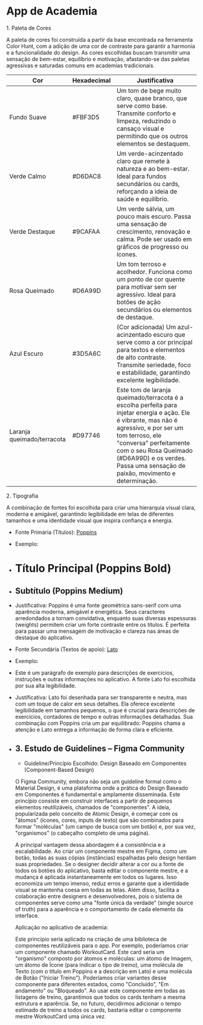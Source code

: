 # App de Academia

1\. Paleta de Cores

A paleta de cores foi construída a partir da base encontrada na ferramenta Color Hunt, com a adição de uma cor de contraste para garantir a harmonia e a funcionalidade do design. As cores escolhidas buscam transmitir uma sensação de bem-estar, equilíbrio e motivação, afastando-se das paletas agressivas e saturadas comuns em academias tradicionais.

| Cor | Hexadecimal | Justificativa |
| --- | --- | --- |
| Fundo Suave | #FBF3D5 | Um tom de bege muito claro, quase branco, que serve como base. Transmite conforto e limpeza, reduzindo o cansaço visual e permitindo que os outros elementos se destaquem. |
| Verde Calmo | #D6DAC8 | Um verde-acinzentado claro que remete à natureza e ao bem-estar. Ideal para fundos secundários ou cards, reforçando a ideia de saúde e equilíbrio. |
| Verde Destaque | #9CAFAA | Um verde sálvia, um pouco mais escuro. Passa uma sensação de crescimento, renovação e calma. Pode ser usado em gráficos de progresso ou ícones. |
| Rosa Queimado | #D6A99D | Um tom terroso e acolhedor. Funciona como um ponto de cor quente para motivar sem ser agressivo. Ideal para botões de ação secundários ou elementos de destaque. |
| Azul Escuro | #3D5A6C | (Cor adicionada) Um azul-acinzentado escuro que serve como a cor principal para textos e elementos de alto contraste. Transmite seriedade, foco e estabilidade, garantindo excelente legibilidade. |
| Laranja queimado/terracota | #D97746 | Este tom de laranja queimado/terracota é a escolha perfeita para injetar energia e ação. Ele é vibrante, mas não é agressivo, e por ser um tom terroso, ele "conversa" perfeitamente com o seu Rosa Queimado (#D6A99D) e os verdes. Passa uma sensação de paixão, movimento e determinação. |
2\. Tipografia

A combinação de fontes foi escolhida para criar uma hierarquia visual clara, moderna e amigável, garantindo legibilidade em telas de diferentes tamanhos e uma identidade visual que inspira confiança e energia.

*   Fonte Primária (Títulos): [Poppins](https://fonts.google.com/specimen/Poppins)
    

*   Exemplo:
    

*   # Título Principal (Poppins Bold)
    
*   ## Subtítulo (Poppins Medium)
    

*   Justificativa: Poppins é uma fonte geométrica sans-serif com uma aparência moderna, amigável e energética. Seus caracteres arredondados a tornam convidativa, enquanto suas diversas espessuras (weights) permitem criar um forte contraste entre os títulos. É perfeita para passar uma mensagem de motivação e clareza nas áreas de destaque do aplicativo.
    

*   Fonte Secundária (Textos de apoio): [Lato](https://fonts.google.com/specimen/Lato)
    

*   Exemplo:
    

*   Este é um parágrafo de exemplo para descrições de exercícios, instruções e outras informações no aplicativo. A fonte Lato foi escolhida por sua alta legibilidade.
    

*   Justificativa: Lato foi desenhada para ser transparente e neutra, mas com um toque de calor em seus detalhes. Ela oferece excelente legibilidade em tamanhos pequenos, o que é crucial para descrições de exercícios, contadores de tempo e outras informações detalhadas. Sua combinação com Poppins cria um par equilibrado: Poppins chama a atenção e Lato entrega a informação de forma clara e eficiente.
    
*   ## 3\. Estudo de Guidelines – Figma Community
    
    *   Guideline/Princípio Escolhido: Design Baseado em Componentes (Component-Based Design)
        
    
    O Figma Community, embora não seja um guideline formal como o Material Design, é uma plataforma onde a prática do Design Baseado em Componentes é fundamental e amplamente disseminada. Este princípio consiste em construir interfaces a partir de pequenos elementos reutilizáveis, chamados de "componentes". A ideia, popularizada pelo conceito de Atomic Design, é começar com os "átomos" (ícones, cores, inputs de texto) que são combinados para formar "moléculas" (um campo de busca com um botão) e, por sua vez, "organismos" (o cabeçalho completo de uma página).
    
    A principal vantagem dessa abordagem é a consistência e a escalabilidade. Ao criar um componente mestre em Figma, como um botão, todas as suas cópias (instâncias) espalhadas pelo design herdam suas propriedades. Se o designer decidir alterar a cor ou a fonte de todos os botões do aplicativo, basta editar o componente mestre, e a mudança é aplicada instantaneamente em todos os lugares. Isso economiza um tempo imenso, reduz erros e garante que a identidade visual se mantenha coesa em todas as telas. Além disso, facilita a colaboração entre designers e desenvolvedores, pois o sistema de componentes serve como uma "fonte única da verdade" (single source of truth) para a aparência e o comportamento de cada elemento da interface.
    
    Aplicação no aplicativo de academia:
    
    Este princípio seria aplicado na criação de uma biblioteca de componentes reutilizáveis para o app. Por exemplo, poderíamos criar um componente chamado WorkoutCard. Este card seria um "organismo" composto por átomos e moléculas: um átomo de Imagem, um átomo de Ícone (para indicar o tipo de treino), uma molécula de Texto (com o título em Poppins e a descrição em Lato) e uma molécula de Botão ("Iniciar Treino"). Poderíamos criar variantes desse componente para diferentes estados, como "Concluído", "Em andamento" ou "Bloqueado". Ao usar este componente em todas as listagens de treino, garantimos que todos os cards tenham a mesma estrutura e aparência. Se, no futuro, decidirmos adicionar o tempo estimado de treino a todos os cards, bastaria editar o componente mestre WorkoutCard uma única vez.
